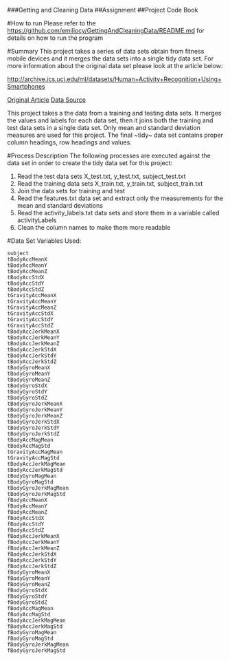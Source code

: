 ###Getting and Cleaning Data
##Assignment
##Project Code Book

#How to run
Please refer to the https://github.com/emiliocy/GettingAndCleaningData/README.md for details on 
how to run the program

#Summary
This project takes a series of data sets obtain from fitness mobile devices and it merges the data sets into a single
tidy data set. For more information about the original data set please look at the article below:

http://archive.ics.uci.edu/ml/datasets/Human+Activity+Recognition+Using+Smartphones 

[Original Article](http://archive.ics.uci.edu/ml/datasets/Human+Activity+Recognition+Using+Smartphones)
[Data Source](https://d396qusza40orc.cloudfront.net/getdata%2Fprojectfiles%2FUCI%20HAR%20Dataset.zip) 

This project takes a the data from a training and testing data sets. It merges the values and labels for each data set, then it 
joins both the training and test data sets in a single data set. Only mean and standard deviation measures are used for this
project. The final ~tidy~ data set contains proper column headings, row headings and values.

#Process Description
The following processes are executed against the data set in order to create the tidy data set for this project:
1. Read the test data sets X_test.txt, y_test.txt, subject_test.txt
2. Read the training data sets X_train.txt, y_train.txt, subject_train.txt
3. Join the data sets for training and test
4. Read the features.txt data set and extract only the measurements for the mean and standard deviations
5. Read the activity_labels.txt data sets and store them in a variable called activityLabels
6. Clean the column names to make them more readable

#Data Set Variables Used:

~~~
subject	
tBodyAccMeanX	
tBodyAccMeanY	
tBodyAccMeanZ	
tBodyAccStdX	
tBodyAccStdY	
tBodyAccStdZ	
tGravityAccMeanX	
tGravityAccMeanY	
tGravityAccMeanZ	
tGravityAccStdX	
tGravityAccStdY	
tGravityAccStdZ	
tBodyAccJerkMeanX	
tBodyAccJerkMeanY	
tBodyAccJerkMeanZ	
tBodyAccJerkStdX	
tBodyAccJerkStdY	
tBodyAccJerkStdZ	
tBodyGyroMeanX	
tBodyGyroMeanY	
tBodyGyroMeanZ	
tBodyGyroStdX	
tBodyGyroStdY	
tBodyGyroStdZ	
tBodyGyroJerkMeanX	
tBodyGyroJerkMeanY	
tBodyGyroJerkMeanZ	
tBodyGyroJerkStdX	
tBodyGyroJerkStdY	
tBodyGyroJerkStdZ	
tBodyAccMagMean	
tBodyAccMagStd	
tGravityAccMagMean	
tGravityAccMagStd	
tBodyAccJerkMagMean	
tBodyAccJerkMagStd	
tBodyGyroMagMean	
tBodyGyroMagStd	
tBodyGyroJerkMagMean	
tBodyGyroJerkMagStd	
fBodyAccMeanX	
fBodyAccMeanY	
fBodyAccMeanZ	
fBodyAccStdX	
fBodyAccStdY	
fBodyAccStdZ	
fBodyAccJerkMeanX	
fBodyAccJerkMeanY	
fBodyAccJerkMeanZ	
fBodyAccJerkStdX	
fBodyAccJerkStdY	
fBodyAccJerkStdZ	
fBodyGyroMeanX	
fBodyGyroMeanY	
fBodyGyroMeanZ	
fBodyGyroStdX	
fBodyGyroStdY	
fBodyGyroStdZ	
fBodyAccMagMean	
fBodyAccMagStd	
fBodyAccJerkMagMean	
fBodyAccJerkMagStd	
fBodyGyroMagMean	
fBodyGyroMagStd	
fBodyGyroJerkMagMean	
fBodyGyroJerkMagStd
~~~
